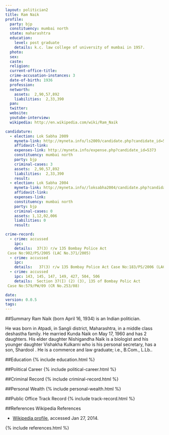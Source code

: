 ```yaml
---
layout: politician2
title: Ram Naik
profile: 
  party: bjp
  constituency: mumbai north
  state: maharashtra
  education: 
    level: post graduate
    details: k.c. law college of university of mumbai in 1957.
  photo: 
  sex: 
  caste: 
  religion: 
  current-office-title: 
  crime-accusation-instances: 3
  date-of-birth: 1936
  profession: 
  networth: 
    assets:  2,90,57,892
    liabilities:  2,33,390
  pan: 
  twitter: 
  website: 
  youtube-interview: 
  wikipedia: http://en.wikipedia.com/wiki/Ram_Naik

candidature: 
  - election: Lok Sabha 2009
    myneta-link: http://myneta.info/ls2009/candidate.php?candidate_id=5373
    affidavit-link: 
    expenses-link: http://myneta.info/expense.php?candidate_id=5373
    constituency: mumbai north 
    party: bjp
    criminal-cases: 3
    assets:  2,90,57,892
    liabilities:  2,33,390
    result:  
  - election: Lok Sabha 2004
    myneta-link: http://myneta.info//loksabha2004/candidate.php?candidate_id=2473
    affidavit-link: 
    expenses-link: 
    constituency: mumbai north 
    party: bjp
    criminal-cases: 0
    assets: 1,12,02,006
    liabilities: 0
    result:  

crime-record: 
  - crime: accussed
    ipc: 
    details:  37(3) r/w 135 Bombay Police Act
 Case No:902/PS/2005 (LAC No.371/2005)   
  - crime: accussed
    ipc: 
    details:   37(3) r/w 135 Bombay Police Act Case No:183/PS/2006 (LAC No.327/2006)  
  - crime: accussed
    ipc: 143, 145, 147, 149, 427, 504, 506
    details:  Section 37(I) (2) (3), 135 of Bombay Polic Act
 Case No:579/PW/09 (CR No.253/08)   

date: 
version: 0.0.5
tags: 
---
```

##Summary
Ram Naik (born April 16, 1934) is an Indian politician.

He was born in Atpadi, in Sangli district, Maharashtra, in a middle class deshastha family. He married Kunda Naik on May 17, 1960 and has 2 daughters. His elder daughter Nishigandha Naik is a biologist and his younger daughter Vishakha Kulkarni who is his personal secretary, has a son, Shardool . He is a commerce and law graduate; i.e., B.Com., L.Lb..


##Education
{% include education.html %}


##Political Career
{% include political-career.html %}


##Criminal Record
{% include criminal-record.html %}


##Personal Wealth
{% include personal-wealth.html %}


##Public Office Track Record
{% include track-record.html %}


##References
Wikipedia References
- [Wikipedia profile]({{page.profile.wikipedia}}), accessed Jan 27, 2014.



{% include references.html %}